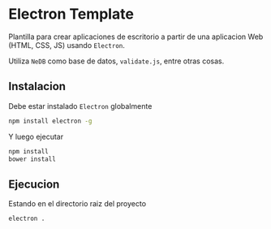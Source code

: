 # Electron Template

Plantilla para crear aplicaciones de escritorio a partir de una aplicacion Web (HTML, CSS, JS) usando `Electron`.

Utiliza `NeDB` como base de datos, `validate.js`, entre otras cosas.

## Instalacion

Debe estar instalado `Electron` globalmente

```bash
npm install electron -g
```

Y luego ejecutar

```bash
npm install
bower install
```

## Ejecucion

Estando en el directorio raiz del proyecto

```bash
electron .
```

